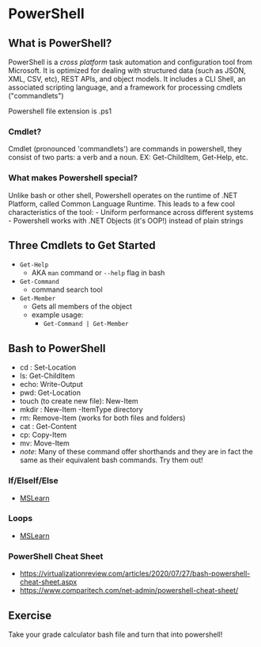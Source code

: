 # PowerShell

## What is PowerShell?
PowerShell is a _cross platform_ task automation and configuration tool from Microsoft. It is optimized for dealing with structured data (such as JSON, XML, CSV, etc), REST APIs, and object models. It includes a CLI Shell, an associated scripting language, and a framework for processing cmdlets ("commandlets")

Powershell file extension is .ps1

### Cmdlet?
Cmdlet (pronounced 'commandlets') are commands in powershell, they consist of two parts: a verb and a noun. EX: Get-ChildItem, Get-Help, etc.

### What makes Powershell special?
Unlike bash or other shell, Powershell operates on the runtime of .NET Platform, called Common Language Runtime. This leads to a few cool characteristics of the tool:
	- Uniform performance across different systems
	- Powershell works with .NET Objects (it's OOP!) instead of plain strings

## Three Cmdlets to Get Started
- `Get-Help`
	- AKA `man` command or `--help` flag in bash
- `Get-Command`
	- command search tool
- `Get-Member`
	- Gets all members of the object
	- example usage:
		- `Get-Command | Get-Member`

## Bash to PowerShell
- cd : Set-Location
- ls: Get-ChildItem
- echo: Write-Output
- pwd: Get-Location
- touch (to create new file): New-Item
- mkdir : New-Item -ItemType directory
- rm: Remove-Item (works for both files and folders)
- cat : Get-Content
- cp: Copy-Item
- mv: Move-Item
- *note*: Many of these command offer shorthands and they are in fact the same as their equivalent bash commands. Try them out!

### If/ElseIf/Else
- [MSLearn](https://learn.microsoft.com/en-us/powershell/scripting/learn/deep-dives/everything-about-if?view=powershell-7.3)

### Loops
- [MSLearn](https://learn.microsoft.com/en-us/powershell/scripting/learn/ps101/06-flow-control?view=powershell-7.3)

### PowerShell Cheat Sheet
- https://virtualizationreview.com/articles/2020/07/27/bash-powershell-cheat-sheet.aspx
- https://www.comparitech.com/net-admin/powershell-cheat-sheet/

## Exercise
Take your grade calculator bash file and turn that into powershell!
